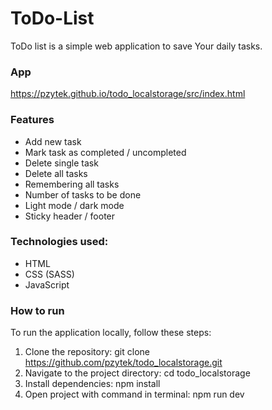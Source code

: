# ToDo-List

ToDo list is a simple web application to save Your daily tasks.

### App

https://pzytek.github.io/todo_localstorage/src/index.html

### Features

- Add new task
- Mark task as completed / uncompleted
- Delete single task
- Delete all tasks
- Remembering all tasks
- Number of tasks to be done
- Light mode / dark mode
- Sticky header / footer

### Technologies used:

- HTML
- CSS (SASS)
- JavaScript

### How to run

To run the application locally, follow these steps:

1. Clone the repository: git clone https://github.com/pzytek/todo_localstorage.git
2. Navigate to the project directory: cd todo_localstorage
3. Install dependencies: npm install
4. Open project with command in terminal: npm run dev

